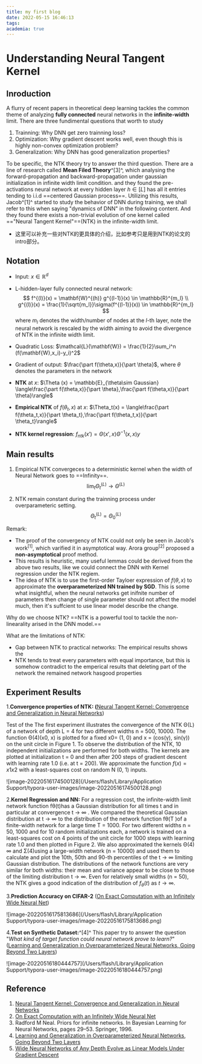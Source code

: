 ```yaml
---
title: my first blog
date: 2022-05-15 16:46:13
tags:
academia: true
---
```



# Understanding Neural Tangent Kernel

## Inroduction 

A flurry of recent papers in theoretical deep learning tackles the common theme of analyzing **fully connected** neural networks in the **infinite-width** limit. There are three fundimental questions that worth to study

1. Trainning: Why DNN get zero trainning loss?
2. Optimization: Why gradient descent works well, even though this is highly non-convex optimization problem?
3. Generalization: Why DNN has good generalization properties?

To be specific, the NTK theory try to answer the third question. There are a line of research called  **Mean Filed Theory**^[3]^, which analysing the forward-propagation and backward-propagation under gaussian initialization in infinite width limit condition. and they found the pre-activations neural network at every hidden layer $h\in[L]$ has all it entries tending to i.i.d ==centered Gaussian process==. Utilizing this results, Jacob^[1]^ started to study the behavior of DNN during training, we shall refer to this when saying "dynamics of DNN" in the following content. And they found there exists a non-trivial evolution of one kernel called =="Neural Tangent Kernel"==(NTK)  in the infinite-width limit.  

- 这里可以补充一些对NTK的更具体的介绍，比如参考只是用到NTK的论文的intro部分。

## Notation

- Input: $x \in \mathbb{R}^d$

- L-hidden-layer fully connected neural network:
  $$
  f^{(l)}(x) = \mathbf{W}^{(h)} g^{(l-1)}(x) \in \mathbb{R}^{m_l} \\
  g^{(l)}(x) = \frac{1}{\sqrt{m_l}}\sigma(f^{(l-1)}(x)) \in \mathbb{R}^{m_l}
  $$
  where $m_l$ denotes the width/number of nodes at the $l$-th layer, note the neural network is rescaled by the width aiming to avoid the divergence of NTK in the infinite width limit.

- Quadratic Loss: $\mathcal{L}(\mathbf{W}) = \frac{1}{2}\sum_i^n (f(\mathbf{W},x_i)-y_i)^2$

- Gradient of output: $\frac{\part f(\theta,x)}{\part \theta}$, where $\theta$ denotes the parameters in the network

- **NTK** at $x$: $\Theta (x) = \mathbb{E}_{\theta\sim Gaussian} \langle\frac{\part f(\theta,x)}{\part \theta},\frac{\part f(\theta,x)}{\part \theta}\rangle$

- **Empirical NTK** of $f(\theta_t,x)$ at $x$: $\Theta_t(x) = \langle\frac{\part f(\theta_t,x)}{\part \theta_t},\frac{\part f(\theta_t,x)}{\part \theta_t}\rangle$

- **NTK kernel regression**: $f_{ntk}(x') = \Theta(x',x)\Theta^{-1} (x,x) y$  



## Main results

1. Empirical NTK convergeces to a deterministic kernel when the width of Neural Network goes to ==Infinity==.
   $$
   \lim_t\Theta_t^{(L)} \to \Theta^{(L)}
   $$
   
2. NTK remain constant during the trainning process under overparameteric setting.
   $$
   \Theta_t^{(L)} = \Theta_0^{(L)}
   $$
   

Remark: 

- The proof of the convergency of NTK could not only be seen in Jacob's work<sup>[1]</sup>, which varified it in asymptotical way. Arora group<sup>[2]</sup> proposed a **non-asymptotical** proof method.
- This results is heuristic, many useful lemmas could be derived from the above two results, like we could connect the DNN with Kernel regression under the NTK regiem. 
- The idea of NTK is to use the first-order Tayloer expression of $f(\theta,x)$ to approximate the **overparameterized NN trained by SGD**. This is some what insightful, when the neural networks get inifnite number of parameters then change of single parameter should not affect the model much, then it's suffcient to use linear model describe the change.





Why do we choose NTK? ==NTK is a powerful tool to tackle the non-linearality arised in the DNN model.== 

What are the limitations of NTK:

- Gap between NTK to practical networks: The empirical results shows the 
- NTK tends to treat every parameters with equal importance, but this is somehow contradict to the emperical results that deleting part of the network the remained network hasgood properties



## Experiment Results

1.**Convergence properties of NTK: (**[Neural Tangent Kernel: Convergence and Generalization in Neural Networks](https://arxiv.org/abs/1806.07572))

 Test of the The first experiment illustrates the convergence of the NTK Θ(L) of a network of depth L = 4 for two different widths n = 500, 10000. The function Θ(4)(x0, x) is plotted for a fixed x0= (1, 0) and x = (cos(γ), sin(γ)) on the unit circle in Figure 1. To observe the distribution of the NTK, 10 independent initializations are performed for both widths. The kernels are plotted at initialization t = 0 and then after 200 steps of gradient descent with learning rate 1.0 (i.e. at t = 200). We approximate the function $f(x) = x1x2$ with a least-squares cost on random N (0, 1) inputs.

![image-20220516174500128](/Users/flash/Library/Application Support/typora-user-images/image-20220516174500128.png)

2.**Kernel Regression and NN:** For a regression cost, the infinite-width limit network function fθ(t)has a Gaussian distribution for all times t and in particular at convergence t → ∞ . We compared the theoretical Gaussian distribution at t → ∞ to the distribution of the network function fθ(T )of a finite-width network for a large time T = 1000. For two different widths n = 50, 1000 and for 10 random initializations each, a network is trained on a least-squares cost on 4 points of the unit circle for 1000 steps with learning rate 1.0 and then plotted in Figure 2.
We also approximated the kernels Θ(4) ∞ and Σ(4)using a large-width network (n = 10000) and used them to calculate and plot the 10th, 50th and 90-th percentiles of the t → ∞ limiting Gaussian distribution.
The distributions of the network functions are very similar for both widths: their mean and variance appear to be close to those of the limiting distribution t → ∞. Even for relatively small widths (n = 50), the NTK gives a good indication of the distribution of $f_θ(t)$ as $t → ∞$.

3.**Prediction Accuracy on CIFAR-2**  ([On Exact Computation with an Infinitely Wide Neural Net](https://arxiv.org/abs/1904.11955))

![image-20220516175813686](/Users/flash/Library/Application Support/typora-user-images/image-20220516175813686.png)



4.**Test on Synthetic Dataset:**^[4]^ This paper try to answer the question "*What kind of target function could neural network prove to learn?*" ([Learning and Generalization in Overparameterized Neural Networks, Going Beyond Two Layers](https://arxiv.org/abs/1811.04918))

![image-20220516180444757](/Users/flash/Library/Application Support/typora-user-images/image-20220516180444757.png)



## Reference

1. [Neural Tangent Kernel: Convergence and Generalization in Neural Networks](https://arxiv.org/abs/1806.07572)
2. [On Exact Computation with an Infinitely Wide Neural Net](https://arxiv.org/abs/1904.11955)
3. Radford M Neal. Priors for infinite networks. In Bayesian Learning for Neural Networks, pages 29–53. Springer, 1996.
4. [Learning and Generalization in Overparameterized Neural Networks, Going Beyond Two Layers](https://arxiv.org/abs/1811.04918)
5. [Wide Neural Networks of Any Depth Evolve as Linear Models Under Gradient Descent](https://arxiv.org/pdf/1902.06720.pdf)

